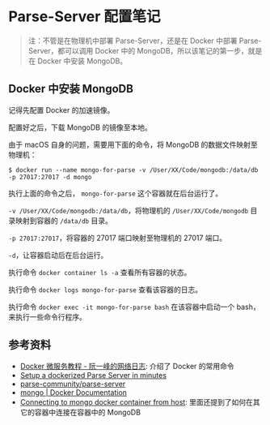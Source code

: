 # Parse-Server 配置笔记

> 注：不管是在物理机中部署 Parse-Server，还是在 Docker 中部署 Parse-Server，都可以调用 Docker 中的 MongoDB，所以该笔记的第一步，就是在 Docker 中安装 MongoDB。

## Docker 中安装 MongoDB

记得先配置 Docker 的加速镜像。

配置好之后，下载 MongoDB 的镜像至本地。

由于 macOS 自身的问题，需要用下面的命令，将 MongoDB 的数据文件映射至物理机：

```shell
$ docker run --name mongo-for-parse -v /User/XX/Code/mongodb:/data/db -p 27017:27017 -d mongo
```

执行上面的命令之后， `mongo-for-parse` 这个容器就在后台运行了。

`-v /User/XX/Code/mongodb:/data/db`，将物理机的 `/User/XX/Code/mongodb` 目录映射到容器的 `/data/db` 目录。

`-p 27017:27017`，将容器的 27017 端口映射至物理机的 27017 端口。

`-d`，让容器启动后在后台运行。

执行命令 `docker container ls -a` 查看所有容器的状态。

执行命令 `docker logs mongo-for-parse` 查看该容器的日志。

执行命令 `docker exec -it mongo-for-parse bash` 在该容器中启动一个 bash，来执行一些命令行程序。

## 参考资料

- [Docker 微服务教程 - 阮一峰的网络日志](http://www.ruanyifeng.com/blog/2018/02/docker-wordpress-tutorial.html): 介绍了 Docker 的常用命令
- [Setup a dockerized Parse Server in minutes](https://codeburst.io/setup-a-dockerized-parse-server-in-minutes-9e3001324c9c)
- [parse-community/parse-server](https://github.com/parse-community/parse-server)
- [mongo | Docker Documentation](https://docs.docker.com/samples/library/mongo/)
- [Connecting to mongo docker container from host](https://stackoverflow.com/questions/33336773/connecting-to-mongo-docker-container-from-host): 里面还提到了如何在其它的容器中连接在容器中的 MongoDB
